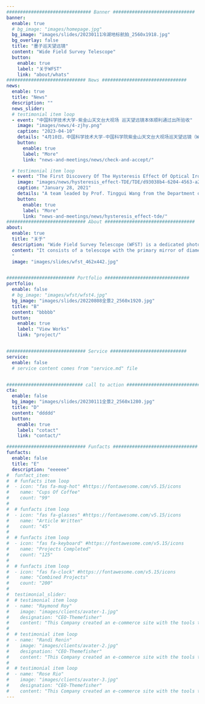 ```yaml
---
############################### Banner ##############################
banner:
  enable: true
  # bg_image: "images/homepage.jpg"
  bg_image: "images/slides/20230111冷湖地标航拍_2560x1918.jpg"
  bg_overlay: false
  title: "墨子巡天望远镜"
  content: "Wide Field Survey Telescope"
  button:
    enable: true
    label: "关于WFST"
    link: "about/whats"
############################# News ###############################
news:
  enable: true
  title: "News"
  description: ""
  news_slider:
  # testimonial item loop
  - event: "中国科学技术大学-紫金山天文台大视场 巡天望远镜本体顺利通过出所验收"
    image: "images/news/4-zjhy.png"
    caption: "2023-04-10"
    details: "4月10日，中国科学技术大学-中国科学院紫金山天文台大视场巡天望远镜（WFST）本体出所验收评审会在中国科学院成都光电技术研究所召开，会议以线下为主、线上为辅的方式进行。参加会议的有来自中国科学院南京天文光学技术研究所、南京天文仪器有限公司、紫金山天文台、光电技术研究所以及中国科学技术大学的有关专家。"
    button:
      enable: true
      label: "More"
      link: "news-and-meetings/news/check-and-accept/"

  # testimonial item loop
  - event: "The First Discovery Of The Hysteresis Effect Of Optical Iron Emission In The TDE Event"
    image: "images/news/hysteresis_effect-TDE/TDE/d93038b4-6204-4563-a247-005637551bfe.png"
    caption: "January 28, 2021"
    details: "A team leaded by Prof. Tinggui Wang from the Department of astronomy, University of science and technology of China first detected the hysteresis effect of optical iron emission in the TDE event. The paper was published online in the international famous academic journal the Astrophysical Journal Letters on January 28, 2021."
    button:
      enable: true
      label: "More"
      link: "news-and-meetings/news/hysteresis_effect-tde/"
############################# About #################################
about:
  enable: true
  title: "关于"
  description: "Wide Field Survey Telescope (WFST) is a dedicated photometric survey facility, being built and operated jointly by University of Science and Technology of China (USTC) and Purple Mountain observatory. "
  content: "It consists of a telescope with the primary mirror of diameter 2.5m with an active optical system and a mosaic CCD camera of 0.764 Gigapixels on the main focus plane to achieve high-quality images over a field of view of 6.5 square degrees. The telescope is expected to be installed on the top of Saishiteng Mountain, Lenghu in the fall of 2022, and start to operate from the spring of 2023. 
  "
  image: "images/slides/wfst_462x442.jpg"


######################### Portfolio ###############################
portfolio:
  enable: false
  # bg_image: "images/wfst/wfst4.jpg"
  bg_image: "images/slides/20220808全景2_2560x1920.jpg"
  title: "B"
  content: "bbbbb"
  button:
    enable: true
    label: "View Works"
    link: "project/"


############################# Service ############################
service:
  enable: false
  # service content comes from "service.md" file


############################ call to action ###########################
cta:
  enable: false
  bg_image: "images/slides/20230111全景2_2560x1280.jpg"
  title: "D"
  content: "ddddd"
  button:
    enable: true
    label: "cotact"
    link: "contact/"

############################# Funfacts ###############################
funfacts:
  enable: false
  title: "E"
  description: "eeeeee"
#  funfact_item:
#  # funfacts item loop
#  - icon: "fas fa-mug-hot" #https://fontawesome.com/v5.15/icons
#    name: "Cups Of Coffee"
#    count: "99"
#
#  # funfacts item loop
#  - icon: "fas fa-glasses" #https://fontawesome.com/v5.15/icons
#    name: "Article Written"
#    count: "45"
#
#  # funfacts item loop
#  - icon: "fas fa-keyboard" #https://fontawesome.com/v5.15/icons
#    name: "Projects Completed"
#    count: "125"
#
#  # funfacts item loop
#  - icon: "fas fa-clock" #https://fontawesome.com/v5.15/icons
#    name: "Combined Projects"
#    count: "200"
#
#  testimonial_slider:
#  # testimonial item loop
#  - name: "Raymond Roy"
#    image: "images/clients/avater-1.jpg"
#    designation: "CEO-Themefisher"
#    content: "This Company created an e-commerce site with the tools to make our business a success, with innovative ideas we feel #that our site has unique elements that make us stand out from the crowd."
#
#  # testimonial item loop
#  - name: "Randi Renin"
#    image: "images/clients/avater-2.jpg"
#    designation: "CEO-Themefisher"
#    content: "This Company created an e-commerce site with the tools to make our business a success, with innovative ideas we feel #that our site has unique elements that make us stand out from the crowd."
#
#  # testimonial item loop
#  - name: "Rose Rio"
#    image: "images/clients/avater-3.jpg"
#    designation: "CEO-Themefisher"
#    content: "This Company created an e-commerce site with the tools to make our business a success, with innovative ideas we feel #that our site has unique elements that make us stand out from the crowd."
---
```

